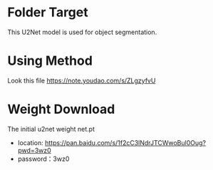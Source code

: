# Folder Target
This U2Net model is used for object segmentation.
# Using Method
Look this file <https://note.youdao.com/s/ZLgzyfvU>
# Weight Download
The initial u2net weight net.pt
+ location: https://pan.baidu.com/s/1f2cC3lNdrJTCWwoBul0Oug?pwd=3wz0
+ password：3wz0
